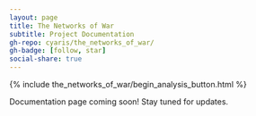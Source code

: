 ```yaml
---
layout: page
title: The Networks of War
subtitle: Project Documentation
gh-repo: cyaris/the_networks_of_war/
gh-badge: [follow, star]
social-share: true
---
```


{% include the_networks_of_war/begin_analysis_button.html %}

Documentation page coming soon! Stay tuned for updates.
